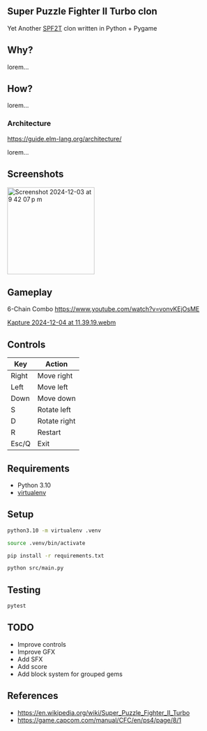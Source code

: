 ## Super Puzzle Fighter II Turbo clon

Yet Another [SPF2T](https://en.wikipedia.org/wiki/Super_Puzzle_Fighter_II_Turbo) clon written in Python + Pygame

## Why?

lorem...

## How?

lorem...

### Architecture

https://guide.elm-lang.org/architecture/

lorem...

## Screenshots

<img width="200" alt="Screenshot 2024-12-03 at 9 42 07 p m" src="https://github.com/user-attachments/assets/8e37d7ae-ba20-4845-8fe0-f8c281c86467">

## Gameplay

6-Chain Combo
https://www.youtube.com/watch?v=vonvKEjOsME

[Kapture 2024-12-04 at 11.39.19.webm](https://github.com/user-attachments/assets/8f74ee51-e69d-483c-8a8e-e253ecc5424c)

## Controls

| Key   | Action        |
|-------|---------------|
| Right | Move right    |
| Left  | Move left     |
| Down  | Move down     |
| S     | Rotate left   |
| D     | Rotate right  |
| R     | Restart       |
| Esc/Q | Exit          |

## Requirements

- Python 3.10
- [virtualenv](https://virtualenv.pypa.io/en/latest/)

## Setup

```bash
python3.10 -m virtualenv .venv
```

```bash
source .venv/bin/activate
```

```bash
pip install -r requirements.txt
```

```bash
python src/main.py
```

## Testing

```bash
pytest
```

## TODO

- Improve controls
- Improve GFX
- Add SFX
- Add score
- Add block system for grouped gems

## References

- https://en.wikipedia.org/wiki/Super_Puzzle_Fighter_II_Turbo
- https://game.capcom.com/manual/CFC/en/ps4/page/8/1
